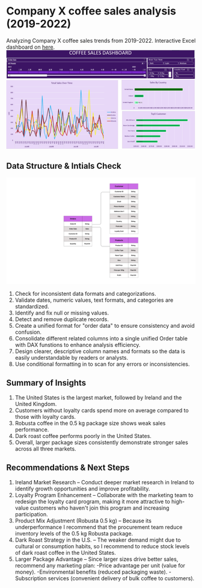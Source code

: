 # Company X coffee sales analysis (2019-2022)

Analyzing Company X coffee sales trends from 2019-2022. Interactive Excel dashboard on [here](Profolio_Excel.xlsx).
![Excel Dashboard Preview](Dashboard.png)  

## Data Structure & Intials Check
![Dimensions Preview](Dimensions.png)  
1. Check for inconsistent data formats and categorizations.
2. Validate dates, numeric values, text formats, and categories are standardized.
3. Identify and fix null or missing values.
4. Detect and remove duplicate records.
5. Create a unified format for "order data" to ensure consistency and avoid confusion.
6. Consolidate different related columns into a single unified Order table with DAX funstions to enhance analysis efficiency.
7. Design clearer, descriptive column names and formats so the data is easily understandable by readers or analysts.
8. Use conditional formatting in to scan for any errors or inconsistencies.

## Summary of Insights
1. The United States is the largest market, followed by Ireland and the United Kingdom.
2. Customers without loyalty cards spend more on average compared to those with loyalty cards.
3. Robusta coffee in the 0.5 kg package size shows weak sales performance.
4. Dark roast coffee performs poorly in the United States.
5. Overall, larger package sizes consistently demonstrate stronger sales across all three markets.

## Recommendations & Next Steps
1. Ireland Market Research – Conduct deeper market research in Ireland to identify growth opportunities and improve profitability.
2. Loyalty Program Enhancement – Collaborate with the marketing team to redesign the loyalty card program, making it more attractive to high-value customers who haven't join this program and increasing participation.
3. Product Mix Adjustment (Robusta 0.5 kg) – Because its underperformance I recommend that the procurement team reduce inventory levels of the 0.5 kg Robusta package.
4. Dark Roast Strategy in the U.S. – The weaker demand might due to cultural or consumption habits, so I recommend to reduce stock levels of dark roast coffee in the United States.
5. Larger Package Advantage – Since larger sizes drive better sales, recommend any marketing plan:
-Price advantage per unit (value for money).
-Environmental benefits (reduced packaging waste).
-Subscription services (convenient delivery of bulk coffee to customers).





